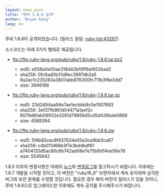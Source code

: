 ```yaml
---
layout: news_post
title: "루비 1.8.6 공개"
author: "Bryan Kang"
lang: ko
---
```


루비 1.8.6이 공개되었습니다. (릴리스 알림: [ruby-list:43267][1])

소스코드는 아래 3가지 형태로 제공됩니다.

* ftp://ftp.ruby-lang.org/pub/ruby/1.8/ruby-1.8.6.tar.bz2
  * md5: e558a0e00ae318d43bf6ff9af452bad2
  * sha256: 0fc6ad0b31d8ec3997db2a5
    6a2ac1c235283a3607abb876300fc711b3f8e3dd7
  * size: 3946186

* ftp://ftp.ruby-lang.org/pub/ruby/1.8/ruby-1.8.6.tar.gz
  * md5: 23d2494aa94e7ae1ecbbb8c5e1507683
  * sha256: 3ef37fb961d04471a1aef2c
    8079d6fab09932e3281d79859d5cd5d426bde0868
  * size: 4589394

* ftp://ftp.ruby-lang.org/pub/ruby/1.8/ruby-1.8.6.zip
  * md5: 5f4b82cec8f437634e05a3ce9bb3ca67
  * sha256: c4b011d66b3f7e3bddbdf61
    a7404120d5ac80c6b742ad08e7e75b6d14ee56e76
  * size: 5545642

1\.8.5 이후의 변경사항은 아래의 [뉴스][2]와 [변경로그][3]를 참고하시기 바랍니다. 이후에는 1.8.7
개발을 시작할 것이고, 이 버전은 \"ruby*1*8\_6\" 브랜치에서 계속 유지되며 심각한 버그와 보안 문제를 수정할
것입니다. 필요한 경우 패치 버전의 릴리스가 있을 것이니, 루비 1.8.6으로 업그레이드한 이후에도 계속 공지를 주시해주시기
바랍니다.



[1]: http://blade.nagaokaut.ac.jp/cgi-bin/scat.rb/ruby/ruby-list/43267
[2]: http://svn.ruby-lang.org/repos/ruby/tags/v1_8_6/NEWS
[3]: http://svn.ruby-lang.org/repos/ruby/tags/v1_8_6/ChangeLog
